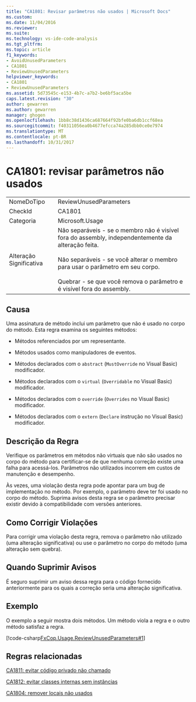 ```yaml
---
title: "CA1801: Revisar parâmetros não usados | Microsoft Docs"
ms.custom: 
ms.date: 11/04/2016
ms.reviewer: 
ms.suite: 
ms.technology: vs-ide-code-analysis
ms.tgt_pltfrm: 
ms.topic: article
f1_keywords:
- AvoidUnusedParameters
- CA1801
- ReviewUnusedParameters
helpviewer_keywords:
- CA1801
- ReviewUnusedParameters
ms.assetid: 5d73545c-e153-4b7c-a7b2-be6bf5aca5be
caps.latest.revision: "30"
author: gewarren
ms.author: gewarren
manager: ghogen
ms.openlocfilehash: 1bb8c38d1436ca687664f92bfe0ba6db1ccf68ea
ms.sourcegitcommit: f40311056ea0b4677efcca74a285dbb0ce0e7974
ms.translationtype: MT
ms.contentlocale: pt-BR
ms.lasthandoff: 10/31/2017
---
```

# <a name="ca1801-review-unused-parameters"></a>CA1801: revisar parâmetros não usados
|||  
|-|-|  
|NomeDoTipo|ReviewUnusedParameters|  
|CheckId|CA1801|  
|Categoria|Microsoft.Usage|  
|Alteração Significativa|Não separáveis - se o membro não é visível fora do assembly, independentemente da alteração feita.<br /><br /> Não separáveis - se você alterar o membro para usar o parâmetro em seu corpo.<br /><br /> Quebrar - se que você remova o parâmetro e é visível fora do assembly.|  
  
## <a name="cause"></a>Causa  
 Uma assinatura de método inclui um parâmetro que não é usado no corpo do método. Esta regra examina os seguintes métodos:  
  
-   Métodos referenciados por um representante.  
  
-   Métodos usados como manipuladores de eventos.  
  
-   Métodos declarados com o `abstract` (`MustOverride` no Visual Basic) modificador.  
  
-   Métodos declarados com o `virtual` (`Overridable` no Visual Basic) modificador.  
  
-   Métodos declarados com o `override` (`Overrides` no Visual Basic) modificador.  
  
-   Métodos declarados com o `extern` (`Declare` instrução no Visual Basic) modificador.  
  
## <a name="rule-description"></a>Descrição da Regra  
 Verifique os parâmetros em métodos não virtuais que não são usados no corpo do método para certificar-se de que nenhuma correção existe uma falha para acessá-los. Parâmetros não utilizados incorrem em custos de manutenção e desempenho.  
  
 Às vezes, uma violação desta regra pode apontar para um bug de implementação no método. Por exemplo, o parâmetro deve ter foi usado no corpo do método. Suprima avisos desta regra se o parâmetro precisar existir devido à compatibilidade com versões anteriores.  
  
## <a name="how-to-fix-violations"></a>Como Corrigir Violações  
 Para corrigir uma violação desta regra, remova o parâmetro não utilizado (uma alteração significativa) ou use o parâmetro no corpo do método (uma alteração sem quebra).  
  
## <a name="when-to-suppress-warnings"></a>Quando Suprimir Avisos  
 É seguro suprimir um aviso dessa regra para o código fornecido anteriormente para os quais a correção seria uma alteração significativa.  
  
## <a name="example"></a>Exemplo  
 O exemplo a seguir mostra dois métodos. Um método viola a regra e o outro método satisfaz a regra.  
  
 [!code-csharp[FxCop.Usage.ReviewUnusedParameters#1](../code-quality/codesnippet/CSharp/ca1801-review-unused-parameters_1.cs)]  
  
## <a name="related-rules"></a>Regras relacionadas  
 [CA1811: evitar código privado não chamado](../code-quality/ca1811-avoid-uncalled-private-code.md)  
  
 [CA1812: evitar classes internas sem instâncias](../code-quality/ca1812-avoid-uninstantiated-internal-classes.md)  
  
 [CA1804: remover locais não usados](../code-quality/ca1804-remove-unused-locals.md)